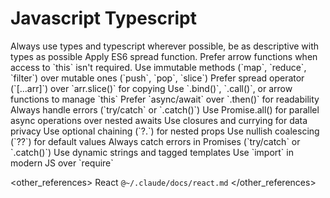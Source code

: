 # Javascript Typescript

<preferences>
  Always use types and typescript wherever possible, be as descriptive with types as possible
  Apply ES6 spread function.
  Prefer arrow functions when access to `this` isn't required.
  Use immutable methods (`map`, `reduce`, `filter`) over mutable ones (`push`, `pop`, `slice`)
  Prefer spread operator (`[...arr]`) over `arr.slice()` for copying
  Use `.bind()`, `.call()`, or arrow functions to manage `this`
  Prefer `async/await` over `.then()` for readability
  Always handle errors (`try/catch` or `.catch()`)
  Use Promise.all() for parallel async operations over nested awaits
  Use closures and currying for data privacy
  Use optional chaining (`?.`) for nested props
  Use nullish coalescing (`??`) for default values
  Always catch errors in Promises (`try/catch` or `.catch()`)
  Use dynamic strings and tagged templates
  Use `import` in modern JS over `require`
</preferences>

<other_references>
  React `@~/.claude/docs/react.md`
</other_references>
